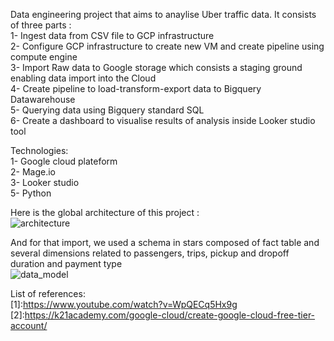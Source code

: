 Data engineering project that aims to anaylise Uber traffic data. It consists of three parts : <br/>
1- Ingest data from CSV file to GCP infrastructure <br/>
2- Configure GCP infrastructure to create new VM and create pipeline using compute engine <br/>
3- Import Raw data to Google storage which consists a staging ground enabling data import into the Cloud <br/>
4- Create pipeline to load-transform-export data to Bigquery Datawarehouse <br/>
5- Querying data using Bigquery standard SQL <br/>
6- Create a dashboard to visualise results of analysis inside Looker studio tool <br/>

Technologies: <br/>
1- Google cloud plateform <br/>
2- Mage.io <br/>
3- Looker studio <br/>
5- Python <br/>

Here is the global architecture of this project :<br/>
![architecture](https://github.com/Soukaina-DOUKKANI/GCP-Mage-BQ-DE-project/assets/73255489/76fb246e-a688-434f-a840-759476fbc087)<br/>

And for that import, we used a schema in stars composed of fact table and several dimensions related to passengers, trips, pickup and dropoff duration and payment type <br/>
![data_model](https://github.com/Soukaina-DOUKKANI/GCP-Mage-BQ-DE-project/assets/73255489/5d471305-51e9-471a-85a8-9d24f9a5cb1b)<br/>

List of references:<br/>
[1]:https://www.youtube.com/watch?v=WpQECq5Hx9g<br/>
[2]:https://k21academy.com/google-cloud/create-google-cloud-free-tier-account/<br/>

